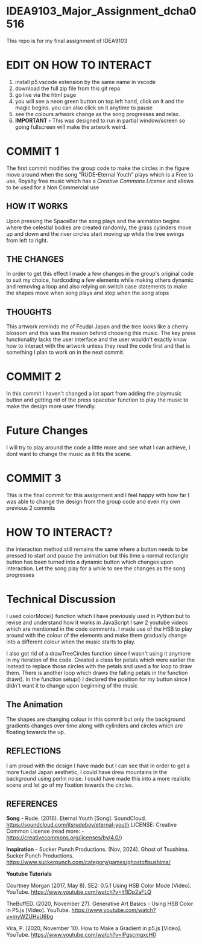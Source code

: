 # IDEA9103_Major_Assignment_dcha0516
This repo is for my final assignment of IDEA9103

# EDIT ON HOW TO INTERACT
1. install p5.vscode extension by the same name in vscode
2. download the full zip file from this git repo
3. go live via the html page
4. you will see a neon green button on top left hand, click on it and the magic begins. you can also click on it anytime to pause
5. see the colours artwork change as the song progresses and relax.
6. **IMPORTANT -** This was designed to run in partial window/screen so going fullscreen will make the artwork weird.

# COMMIT 1

The first commit modifies the group code to make the circles in the figure move around when the song "RUDE-Eternal Youth" plays which is a Free to use, Royalty free music which has a *Creative Commons License* and allows to be used for a Non Commercial use


## HOW IT WORKS


Upon pressing the SpaceBar the song plays and the animation begins where the celestial bodies are created randomly, the grass cylinders move up and down and the river circles start moving up while the tree swings from left to right.


## THE CHANGES


In order to get this effect I made a few changes in the group's original code to suit my choice, hardcoding a few elements while making others dynamic and removing a loop and also relying on switch case statements to make the shapes move when song plays and stop when the song stops

## THOUGHTS

This artwork reminds me of Feudal Japan and the tree looks like a cherry blossom and this was the reason behind choosing this music. The key press functionality lacks the user interface and the user wouldn't exactly know how to interact with the artwork unless they read the code first and that is something I plan to work on in the next commit.





# COMMIT 2

In this commit I haven't changed a lot apart from adding the playmusic button and getting rid of the press spacebar function to play the music to make the design more user friendly.

# **Future Changes**

I will try to play around the code a little more and see what I can achieve, I dont want to change the music as it fits the scene.











# COMMIT 3

This is the final commit for this assignment and I feel happy with how far I was able to change the design from the group code and even my own previous 2 commits

# HOW TO INTERACT?

the interaction method still remains the same where a button needs to be pressed to start and pause the animation but this time a normal rectangle button has been turned into a dynamic button which changes upon interaction. Let the song play for a while to see the changes as the song progresses

# Technical Discussion

I used colorMode() function which I have previously used in Python but to revise and understand how it works in JavaScript I saw 2 youtube videos which are mentioned in the code comments. I made use of the HSB to play around with the colour of the elements and make them gradually change into a different colour when the music starts to play.

I also got rid of a drawTreeCircles function since I wasn't using it anymore in my iteration of the code. Created a class for petals which were earlier the instead to replace those circles with the petals and used a for loop to draw them. There is another loop which draws the falling petals in the function draw(). In the function setup() I declared the position for my button since I didn't want it to change upon beginning of the music

## **The Animation**

The shapes are changing colour in this commit but only the background gradients changes over time along with cylinders and circles which are floating towards the up.

## REFLECTIONS

I am proud with the design I have made but I can see that in order to get a more fuedal Japan aesthetic, I could have drew mountains in the background using perlin noise. I could have made this into a more realistic scene and let go of my fixation towards the circles.




## REFERENCES

**Song** - Rude. (2016). Eternal Youth [Song]. SoundCloud. https://soundcloud.com/itsrudeboy/eternal-youth
LICENSE: Creative Common License (read more: - https://creativecommons.org/licenses/by/4.0/)

**Inspiration** - Sucker Punch Productions. (Nov, 2024). Ghost of Tsushima. Sucker Punch Productions. https://www.suckerpunch.com/category/games/ghostoftsushima/


**Youtube Tutorials**

 Courtney Morgan (2017, May 8). SE2: 0.5.1 Using HSB Color Mode [Video]. YouTube. https://www.youtube.com/watch?v=lt1lDp2aFLQ


TheBuffED. (2020, November 27). Generative Art Basics - Using HSB Color in P5.js [Video]. YouTube. https://www.youtube.com/watch?v=myWZUHvU6bg


Vira, P. (2020, November 10). How to Make a Gradient in p5.js [Video]. YouTube. https://www.youtube.com/watch?v=lPgscmgxcH0
